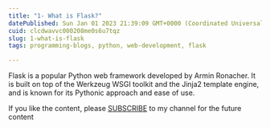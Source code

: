 ```yaml
---
title: "1- What is Flask?"
datePublished: Sun Jan 01 2023 21:39:09 GMT+0000 (Coordinated Universal Time)
cuid: clcdwavvc000208me0s6u7tqz
slug: 1-what-is-flask
tags: programming-blogs, python, web-development, flask

---
```


Flask is a popular Python web framework developed by Armin Ronacher. It is built on top of the Werkzeug WSGI toolkit and the Jinja2 template engine, and is known for its Pythonic approach and ease of use.

If you like the content, please [SUBSCRIBE](https://www.youtube.com/channel/UCpbWlHEqBSnJb6i4UemXQpA?sub_confirmation=1) to my channel for the future content